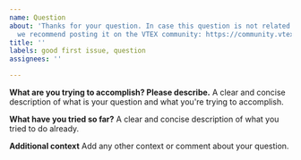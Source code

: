 ```yaml
---
name: Question
about: 'Thanks for your question. In case this question is not related to the FastStore,
  we recommend posting it on the VTEX community: https://community.vtex.com/'
title: ''
labels: good first issue, question
assignees: ''

---
```


**What are you trying to accomplish? Please describe.**
A clear and concise description of what is your question and what you're trying to accomplish.

**What have you tried so far?**
A clear and concise description of what you tried to do already.

**Additional context**
Add any other context or comment about your question.
